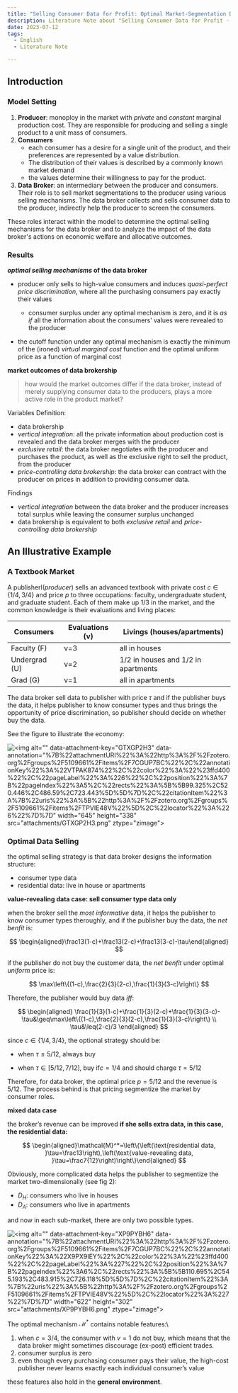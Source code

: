 ```yaml
---
title: "Selling Consumer Data for Profit: Optimal Market-Segmentation Design and Its Consequences"
description: Literature Note about "Selling Consumer Data for Profit - Optimal Market-Segmentation Design and Its Consequences"
date: 2023-07-12
tags:
  - English
  - Literature Note

---
```


## Introduction

### Model Setting

1.  **Producer**: monoploy in the market with *private* and *constant* marginal production cost. They are responsible for producing and selling a single product to a unit mass of consumers.
2.  **Consumers**
	- each consumer has a desire for a single unit of the product, and their preferences are represented by a value distribution.
    - The distribution of their values is described by a commonly known market demand
    - the values determine their willingness to pay for the product.
3.  **Data Broker**: an intermediary between the producer and consumers. Their role is to sell market segmentations to the producer using various selling mechanisms. The data broker collects and sells consumer data to the producer, indirectly help the producer to screen the consumers.

These roles interact within the model to determine the optimal selling mechanisms for the data broker and to analyze the impact of the data broker's actions on economic welfare and allocative outcomes.

### Results

***optimal selling mechanisms* of the data broker**

*   producer only sells to high-value consumers and induces *quasi-perfect price discrimination*, where all the purchasing consumers pay exactly their values

    *   consumer surplus under any optimal mechanism is zero, and it is *as if* all the information about the consumers’ values were revealed to the producer

*   the cutoff function under any optimal mechanism is exactly the minimum of the (ironed) *virtual marginal cost* function and the optimal uniform price as a function of marginal cost

**market outcomes of data brokership**

> how would the market outcomes differ if the data broker, instead of merely supplying consumer data to the producers, plays a more active role in the product market?

Variables Definition:

-   data brokership
-   *vertical integration*: all the private information about production cost is revealed and the data broker merges with the producer
-   *exclusive retail*: the data broker negotiates with the producer and purchases the product, as well as the exclusive right to sell the product, from the producer
-   *price-controlling data brokership*: the data broker can contract with the producer on prices in addition to providing consumer data.

Findings

*   *vertical integration* between the data broker and the producer increases total surplus while leaving the consumer surplus unchanged
*   data brokership is equivalent to both *exclusive retail* and *price-controlling data brokership*

## An Illustrative Example

### A Textbook Market

A publisherI(*producer*) sells an advanced textbook with private cost $c \in \{1/4, 3/4\}$ and price $p$ to three occupations: faculty, undergraduate student, and graduate student. Each of them make up $1/3$ in the market, and the common knowledge is their evaluations and living places:

| Consumers     | Evaluations (v) | Livings (houses/apartments)         |
| ------------- | --------------- | ----------------------------------- |
| Faculty (F)   | v=3             | all in houses                       |
| Undergrad (U) | v=2             | 1/2 in houses and 1/2 in apartments |
| Grad (G)      | v=1             | all in apartments                   |



The data broker sell data to publisher with price $\tau$ and if the publisher buys the data, it helps publisher to know consumer types and thus brings the opportunity of price discrimination, so publisher should decide on whether buy the data.

See the figure to illustrate the economy:

![\<img alt="" data-attachment-key="GTXGP2H3" data-annotation="%7B%22attachmentURI%22%3A%22http%3A%2F%2Fzotero.org%2Fgroups%2F5109661%2Fitems%2F7CGUP7BC%22%2C%22annotationKey%22%3A%22VTPAK874%22%2C%22color%22%3A%22%23ffd400%22%2C%22pageLabel%22%3A%226%22%2C%22position%22%3A%7B%22pageIndex%22%3A5%2C%22rects%22%3A%5B%5B99.325%2C520.446%2C486.59%2C723.443%5D%5D%7D%2C%22citationItem%22%3A%7B%22uris%22%3A%5B%22http%3A%2F%2Fzotero.org%2Fgroups%2F5109661%2Fitems%2FTPVIE48V%22%5D%2C%22locator%22%3A%226%22%7D%7D" width="645" height="338" src="attachments/GTXGP2H3.png" ztype="zimage">](/sell-market-segmentation/GTXGP2H3.png)

### Optimal Data Selling

the optimal selling strategy is that data broker designs the information structure:

*   consumer type data
*   residential data: live in house or apartments

**value-revealing data case: sell consumer type data only**

when the broker sell the *most informative* data, it helps the publisher to know consumer types theroughly, and if the publisher buy the data, the *net benfit* is:

$$
\begin{aligned}\frac13(1-c)+\frac13(2-c)+\frac13(3-c)-\tau\end{aligned}
$$

if the publisher do not buy the customer data, the *net benfit* under optimal *uniform* price is:

$$
\max\left\{(1-c),\frac{2}{3}(2-c),\frac{1}{3}(3-c)\right\}
$$

Therefore, the publisher would buy data *iff*:

$$
\begin{aligned}
\frac{1}{3}(1-c)+\frac{1}{3}(2-c)+\frac{1}{3}(3-c)-\tau&\geq\max\left\{(1-c),\frac{2}{3}(2-c),\frac{1}{3}(3-c)\right\} \\
\tau&\leq(2-c)/3
\end{aligned}
$$

since $c \in \{1/4, 3/4\}$, the optional strategy should be:

-   when $\tau \leq 5/12$, always buy

-   when $\tau \in [5/12, 7/12]$, buy if$c=1/4$ and should charge $\tau=5/12$

Therefore, for data broker, the optimal price $p=5/12$ and the revenue is $5/12$. The process behind is that pricing segmentize the market by consumer roles.

**mixed data case**

the broker’s revenue can be improved **if she sells extra data, in this case, the residential data:**

$$
\begin{aligned}\mathcal{M}^*=\left\{\left(\text{residential data, }\tau=\frac13\right),\left(\text{value-revealing data, }\tau=\frac7{12}\right)\right\}\end{aligned}
$$

Obviously, more complicated data helps the publisher to segmentize the market two-dimensionally (see fig 2):

- $D_H$: consumers who live in houses
- $D_A$: consumers who live in apartments

and now in each sub-market, there are only two possible types.

![\<img alt="" data-attachment-key="XP9PYBH6" data-annotation="%7B%22attachmentURI%22%3A%22http%3A%2F%2Fzotero.org%2Fgroups%2F5109661%2Fitems%2F7CGUP7BC%22%2C%22annotationKey%22%3A%22X9PX9IEY%22%2C%22color%22%3A%22%23ffd400%22%2C%22pageLabel%22%3A%227%22%2C%22position%22%3A%7B%22pageIndex%22%3A6%2C%22rects%22%3A%5B%5B110.695%2C545.193%2C483.915%2C726.118%5D%5D%7D%2C%22citationItem%22%3A%7B%22uris%22%3A%5B%22http%3A%2F%2Fzotero.org%2Fgroups%2F5109661%2Fitems%2FTPVIE48V%22%5D%2C%22locator%22%3A%227%22%7D%7D" width="622" height="302" src="attachments/XP9PYBH6.png" ztype="zimage">](/sell-market-segmentation/XP9PYBH6.png)

The optimal mechanism $\mathcal{M}^*$ contains notable features:\
1. when $c= 3/4$, the consumer with $v=1$ do not buy, which means that the data broker might sometimes discourage (ex-post) efficient trades.
2. consumer surplus is zero
3. even though every purchasing consumer pays their value, the high-cost publisher never learns exactly each individual consumer’s value

these features also hold in the **general environment**.
